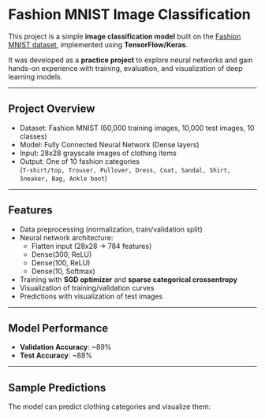 # Fashion MNIST Image Classification

This project is a simple **image classification model** built on the [Fashion MNIST dataset](https://github.com/zalandoresearch/fashion-mnist), implemented using **TensorFlow/Keras**.  

It was developed as a **practice project** to explore neural networks and gain hands-on experience with training, evaluation, and visualization of deep learning models.

---

## Project Overview

- Dataset: Fashion MNIST (60,000 training images, 10,000 test images, 10 classes)
- Model: Fully Connected Neural Network (Dense layers)
- Input: 28x28 grayscale images of clothing items
- Output: One of 10 fashion categories  
  (`T-shirt/top, Trouser, Pullover, Dress, Coat, Sandal, Shirt, Sneaker, Bag, Ankle boot`)

---

## Features

- Data preprocessing (normalization, train/validation split)
- Neural network architecture:
  - Flatten input (28x28 → 784 features)
  - Dense(300, ReLU)
  - Dense(100, ReLU)
  - Dense(10, Softmax)
- Training with **SGD optimizer** and **sparse categorical crossentropy**
- Visualization of training/validation curves
- Predictions with visualization of test images

---

## Model Performance

- **Validation Accuracy**: ~89%
- **Test Accuracy**: ~88%

---

## Sample Predictions

The model can predict clothing categories and visualize them:

